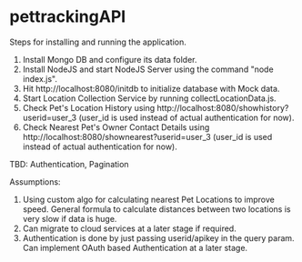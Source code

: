 # pettrackingAPI  


Steps for installing and running the application.  

1. Install Mongo DB and configure its data folder.  
2. Install NodeJS and start NodeJS Server using the command "node index.js".  
3. Hit http://localhost:8080/initdb to initialize database with Mock data.  
4. Start Location Collection Service by running collectLocationData.js.  
5. Check Pet's Location History using http://localhost:8080/showhistory?userid=user_3 (user_id is used instead of actual authentication for now).  
6. Check Nearest Pet's Owner Contact Details using http://localhost:8080/shownearest?userid=user_3 (user_id is used instead of actual authentication for now).  

TBD: Authentication, Pagination  

Assumptions:   
1. Using custom algo for calculating nearest Pet Locations to improve speed. General formula to calculate distances between two locations is very slow if data is huge.  
2. Can migrate to cloud services at a later stage if required.  
3. Authentication is done by just passing userid/apikey in the query param. Can implement OAuth based Authentication at a later stage.  
	